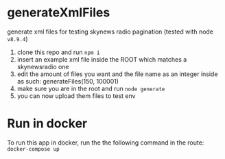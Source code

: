 # generateXmlFiles
generate xml files for testing skynews radio pagination (tested with node `v8.9.4`)

1) clone this repo and run `npm i` 
2) insert an example xml file inside the ROOT which matches a skynewsradio one
2) edit the amount of files you want and the file name as an integer inside as such: generateFiles(150, 100001)
4) make sure you are in the root and run `node generate`
5) you can now upload them files to test env

# Run in docker
To run this app in docker, run the the following command in the route: `docker-compose up`
